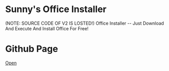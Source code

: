 # Sunny's Office Installer
(NOTE: SOURCE CODE OF V2 IS LOSTED!)
Office Installer -- Just Download And Execute And Install Office For Free!
# Github Page
<a href=https://sunnychon.github.io/projects/office-installer/index.html>Open</a>

